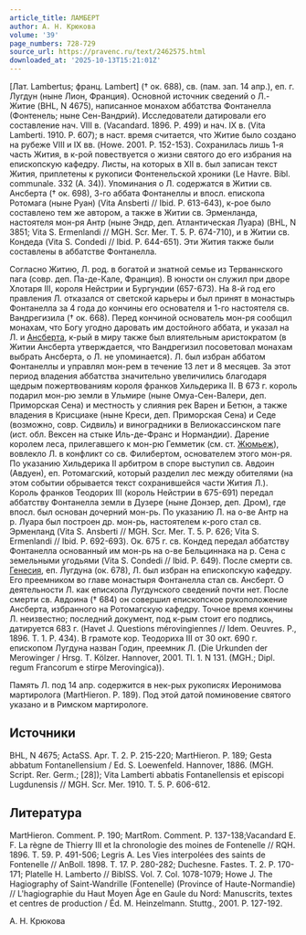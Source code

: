 ```yaml
---
article_title: ЛАМБЕРТ
author: А. Н. Крюкова
volume: '39'
page_numbers: 728-729
source_url: https://pravenc.ru/text/2462575.html
downloaded_at: '2025-10-13T15:21:01Z'
---
```


[Лат. Lambertus; франц. Lambert] († ок. 688), св. (пам. зап. 14 апр.), еп. г. Лугдун (ныне Лион, Франция). Основной источник сведений о Л.- Житие (BHL, N 4675), написанное монахом аббатства Фонтанелла (Фонтенель; ныне Сен-Вандрий). Исследователи датировали его составление нач. VIII в. (Vacandard. 1896. P. 499) и нач. IX в. (Vita Lamberti. 1910. P. 607); в наст. время считается, что Житие было создано на рубеже VIII и IX вв. (Howe. 2001. P. 152-153). Сохранилась лишь 1-я часть Жития, в к-рой повествуется о жизни святого до его избрания на епископскую кафедру. Листы, на которых в XII в. был записан текст Жития, приплетены к рукописи Фонтенельской хроники (Le Havre. Bibl. communale. 332 (A. 34)). Упоминания о Л. содержатся в Житии св. Ансберта († ок. 698), 3-го аббата Фонтанеллы и впосл. епископа Ротомага (ныне Руан) (Vita Ansberti // Ibid. P. 613-643), к-рое было составлено тем же автором, а также в Житии св. Эрменланда, настоятеля мон-ря Антр (ныне Эндр, деп. Атлантическая Луара) (BHL, N 3851; Vita S. Ermenlandi // MGH. Scr. Mer. T. 5. P. 674-710), и в Житии св. Кондеда (Vita S. Condedi // Ibid. P. 644-651). Эти Жития также были составлены в аббатстве Фонтанелла.

Согласно Житию, Л. род. в богатой и знатной семье из Терваннского пага (совр. деп. Па-де-Кале, Франция). В юности он служил при дворе Хлотаря III, короля Нейстрии и Бургундии (657-673). На 8-й год его правления Л. отказался от светской карьеры и был принят в монастырь Фонтанелла за 4 года до кончины его основателя и 1-го настоятеля св. Вандрегизила († ок. 668). Перед кончиной основатель мон-ря сообщил монахам, что Богу угодно даровать им достойного аббата, и указал на Л. и [Ансберта](https://pravenc.ru/text/Ансберта.html), к-рый в миру также был влиятельным аристократом (в Житии Ансберта утверждается, что Вандрегизил посоветовал монахам выбрать Ансберта, о Л. не упоминается). Л. был избран аббатом Фонтанеллы и управлял мон-рем в течение 13 лет и 8 месяцев. За этот период владения аббатства значительно увеличились благодаря щедрым пожертвованиям короля франков Хильдерика II. В 673 г. король подарил мон-рю земли в Ульмире (ныне Омуа-Сен-Валери, деп. Приморская Сена) и местность у слияния рек Варен и Бетюн, а также владения в Крисциаке (ныне Креси, деп. Приморская Сена) и Седе (возможно, совр. Сидвиль) и виноградники в Велиокассинском паге (ист. обл. Вексен на стыке Иль-де-Франс и Нормандии). Дарение королем леса, прилегавшего к мон-рю Гемметик (см. ст. [Жюмьеж](https://pravenc.ru/text/Жюмьеж.html)), вовлекло Л. в конфликт со св. Филибертом, основателем этого мон-ря. По указанию Хильдерика II арбитром в споре выступил св. Авдоин (Авдуен), еп. Ротомагский, который разделил лес между обителями (на этом событии обрывается текст сохранившейся части Жития Л.). Король франков Теодорих III (король Нейстрии в 675-691) передал аббатству Фонтанелла земли в Дузере (ныне Донзер, деп. Дром), где впосл. был основан дочерний мон-рь. По указанию Л. на о-ве Антр на р. Луара был построен др. мон-рь, настоятелем к-рого стал св. Эрменланд (Vita S. Ansberti // MGH. Scr. Mer. T. 5. P. 626; Vita S. Ermenlandi // Ibid. P. 692-693). Ок. 675 г. св. Кондед передал аббатству Фонтанелла основанный им мон-рь на о-ве Бельциннака на р. Сена с земельными угодьями (Vita S. Condedi // Ibid. P. 649). После смерти св. [Генесия](https://pravenc.ru/text/Генесия.html), еп. Лугдуна (ок. 678), Л. был избран на епископскую кафедру. Его преемником во главе монастыря Фонтанелла стал св. Ансберт. О деятельности Л. как епископа Лугдунского сведений почти нет. После смерти св. Авдоина († 684) он совершил епископское рукоположение Ансберта, избранного на Ротомагскую кафедру. Точное время кончины Л. неизвестно; последний документ, под к-рым стоит его подпись, датируется 683 г. (Havet J. Questions mérovingiennes // Idem. Oeuvres. P., 1896. T. 1. P. 434). В грамоте кор. Теодориха III от 30 окт. 690 г. епископом Лугдуна назван Годин, преемник Л. (Die Urkunden der Merowinger / Hrsg. T. Kölzer. Hannover, 2001. Tl. 1. N 131. (MGH.; Dipl. regum Francorum e stirpe Merovingica)).

Память Л. под 14 апр. содержится в нек-рых рукописях Иеронимова мартиролога (MartHieron. P. 189). Под этой датой поминовение святого указано и в Римском мартирологе.

## Источники

BHL, N 4675; ActaSS. Apr. T. 2. P. 215-220; MartHieron. P. 189; Gesta abbatum Fontanellensium / Ed. S. Loewenfeld. Hannover, 1886. (MGH. Script. Rer. Germ.; [28]); Vita Lamberti abbatis Fontanellensis et episcopi Lugdunensis // MGH. Scr. Mer. 1910. T. 5. P. 606-612.

## Литература

MartHieron. Comment. P. 190; MartRom. Comment. P. 137-138;Vacandard E. F. La règne de Thierry III et la chronologie des moines de Fontenelle // RQH. 1896. T. 59. P. 491-506; Legris A. Les Vies interpolées des saints de Fontenelle // AnBoll. 1898. T. 17. P. 280-282; Duchesne. Fastes. T. 2. P. 170-171; Platelle H. Lamberto // BiblSS. Vol. 7. Col. 1078-1079; Howe J. The Hagiography of Saint-Wandrille (Fontenelle) (Province of Haute-Normandie) // L'hagiographie du Haut Moyen Âge en Gaule du Nord: Manuscrits, textes et centres de production / Éd. M. Heinzelmann. Stuttg., 2001. P. 127-192.

А. Н. Крюкова
